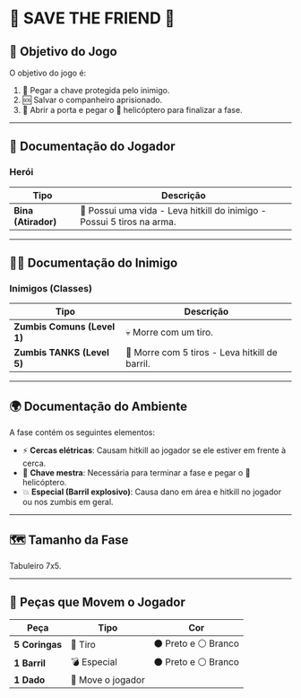 # 🛟 SAVE THE FRIEND 🛟

## 🎯 Objetivo do Jogo
O objetivo do jogo é:
1. 🔑 Pegar a chave protegida pelo inimigo.
2. 🆘 Salvar o companheiro aprisionado.
3. 🚪 Abrir a porta e pegar o 🚁 helicóptero para finalizar a fase.

---

## 👤 Documentação do Jogador

### Herói

| Tipo | Descrição |
|------|-----------|
| **Bina (Atirador)** | 🏹 Possui uma vida - Leva hitkill do inimigo - Possui 5 tiros na arma. |

---

## 🧟‍♂️ Documentação do Inimigo

### Inimigos (Classes)

| Tipo | Descrição |
|------|-----------|
| **Zumbis Comuns (Level 1)** | 💀 Morre com um tiro. |
| **Zumbis TANKS (Level 5)** | 💪 Morre com 5 tiros - Leva hitkill de barril. |

---

## 🌍 Documentação do Ambiente

A fase contém os seguintes elementos:

- ⚡ **Cercas elétricas**: Causam hitkill ao jogador se ele estiver em frente à cerca.
- 🔑 **Chave mestra**: Necessária para terminar a fase e pegar o 🚁 helicóptero.
- 💥 **Especial (Barril explosivo)**: Causa dano em área e hitkill no jogador ou nos zumbis em geral.

---

## 🗺️ Tamanho da Fase
Tabuleiro 7x5.

---

## 🎲 Peças que Movem o Jogador

| Peça | Tipo | Cor |
|------|------|-----|
| **5 Coringas** | 🎯 Tiro | ⚫ Preto e ⚪ Branco |
| **1 Barril** | 💣 Especial | ⚫ Preto e ⚪ Branco |
| **1 Dado** | 🎲 Move o jogador | |


